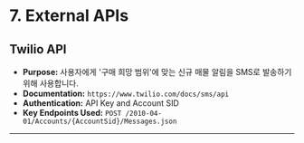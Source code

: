 # 7. External APIs

## Twilio API
*   **Purpose:** 사용자에게 '구매 희망 범위'에 맞는 신규 매물 알림을 SMS로 발송하기 위해 사용합니다.
*   **Documentation:** `https://www.twilio.com/docs/sms/api`
*   **Authentication:** API Key and Account SID
*   **Key Endpoints Used:** `POST /2010-04-01/Accounts/{AccountSid}/Messages.json`

---
